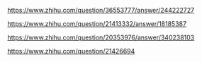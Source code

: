 
https://www.zhihu.com/question/36553777/answer/244222727





https://www.zhihu.com/question/21413332/answer/18185387


https://www.zhihu.com/question/20353976/answer/340238103


https://www.zhihu.com/question/21426694








































































































